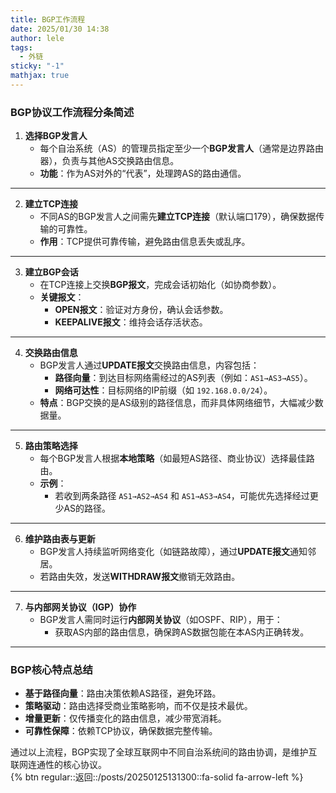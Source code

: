 ```yaml
---
title: BGP工作流程
date: 2025/01/30 14:38
author: lele
tags:
  - 外链
sticky: "-1"
mathjax: true
---
```

### **BGP协议工作流程分条简述**

1. **选择BGP发言人**  
   - 每个自治系统（AS）的管理员指定至少一个**BGP发言人**（通常是边界路由器），负责与其他AS交换路由信息。  
   - **功能**：作为AS对外的“代表”，处理跨AS的路由通信。

---

2. **建立TCP连接**  
   - 不同AS的BGP发言人之间需先**建立TCP连接**（默认端口179），确保数据传输的可靠性。  
   - **作用**：TCP提供可靠传输，避免路由信息丢失或乱序。

---

3. **建立BGP会话**  
   - 在TCP连接上交换**BGP报文**，完成会话初始化（如协商参数）。  
   - **关键报文**：  
     - **OPEN报文**：验证对方身份，确认会话参数。  
     - **KEEPALIVE报文**：维持会话存活状态。  

---

4. **交换路由信息**  
   - BGP发言人通过**UPDATE报文**交换路由信息，内容包括：  
     - **路径向量**：到达目标网络需经过的AS列表（例如：`AS1→AS3→AS5`）。  
     - **网络可达性**：目标网络的IP前缀（如 `192.168.0.0/24`）。  
   - **特点**：BGP交换的是AS级别的路径信息，而非具体网络细节，大幅减少数据量。

---

5. **路由策略选择**  
   - 每个BGP发言人根据**本地策略**（如最短AS路径、商业协议）选择最佳路由。  
   - **示例**：  
     - 若收到两条路径 `AS1→AS2→AS4` 和 `AS1→AS3→AS4`，可能优先选择经过更少AS的路径。  

---

6. **维护路由表与更新**  
   - BGP发言人持续监听网络变化（如链路故障），通过**UPDATE报文**通知邻居。  
   - 若路由失效，发送**WITHDRAW报文**撤销无效路由。  

---

7. **与内部网关协议（IGP）协作**  
   - BGP发言人需同时运行**内部网关协议**（如OSPF、RIP），用于：  
     - 获取AS内部的路由信息，确保跨AS数据包能在本AS内正确转发。  

---

### **BGP核心特点总结**  
- **基于路径向量**：路由决策依赖AS路径，避免环路。  
- **策略驱动**：路由选择受商业策略影响，而不仅是技术最优。  
- **增量更新**：仅传播变化的路由信息，减少带宽消耗。  
- **可靠性保障**：依赖TCP协议，确保数据完整传输。  

通过以上流程，BGP实现了全球互联网中不同自治系统间的路由协调，是维护互联网连通性的核心协议。<br>
{% btn regular::返回::/posts/20250125131300::fa-solid fa-arrow-left %}